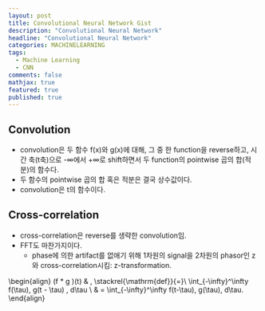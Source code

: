 ```yaml
---
layout: post
title: Convolutional Neural Network Gist
description: "Convolutional Neural Network"
headline: "Convolutional Neural Network"
categories: MACHINELEARNING
tags: 
  - Machine Learning
  - CNN
comments: false
mathjax: true
featured: true
published: true
---
```


## Convolution
- convolution은 두 함수 f(x)와 g(x)에 대해, 그 중 한 function을 reverse하고, 시간 축(t축)으로 -∞에서 +∞로 shift하면서 두 function의 pointwise 곱의 합(적분)의 함수다.
- 두 함수의 pointwise 곱의 합 혹은 적분은 결국 상수값이다.
- convolution은 t의 함수이다.

## Cross-correlation
- cross-correlation은 reverse를 생략한 convolution임.
- FFT도 마찬가지이다.
	 - phase에 의한 artifact를 없애기 위해 1차원의 signal을 2차원의 phasor인 z와 cross-correlation시킴: z-transformation.


\begin{align}
(f * g )(t) & \, \stackrel{\mathrm{def}}{=}\ \int_{-\infty}^\infty f(\tau)\, g(t - \tau) \, d\tau \\
& = \int_{-\infty}^\infty f(t-\tau)\, g(\tau)\, d\tau.
\end{align}
